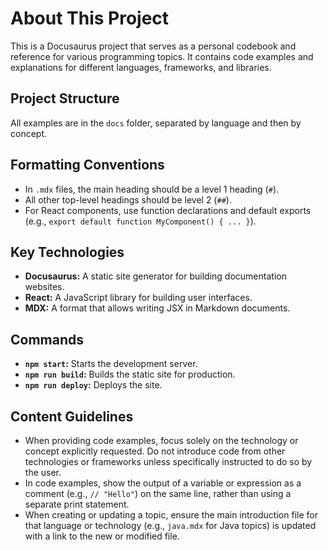 # About This Project

This is a Docusaurus project that serves as a personal codebook and reference for various programming topics. It contains code examples and explanations for different languages, frameworks, and libraries.

## Project Structure

All examples are in the `docs` folder, separated by language and then by concept.

## Formatting Conventions

- In `.mdx` files, the main heading should be a level 1 heading (`#`).
- All other top-level headings should be level 2 (`##`).
- For React components, use function declarations and default exports (e.g., `export default function MyComponent() { ... }`).

## Key Technologies

- **Docusaurus:** A static site generator for building documentation websites.
- **React:** A JavaScript library for building user interfaces.
- **MDX:** A format that allows writing JSX in Markdown documents.

## Commands

- **`npm start`:** Starts the development server.
- **`npm run build`:** Builds the static site for production.
- **`npm run deploy`:** Deploys the site.

## Content Guidelines

- When providing code examples, focus solely on the technology or concept explicitly requested. Do not introduce 
code from other technologies or frameworks unless specifically instructed to do so by the user. 
- In code examples, show the output of a variable or expression as a comment (e.g., `// "Hello"`) on the same line, rather than using a separate print statement.
- When creating or updating a topic, ensure the main introduction file for that language or technology (e.g., `java.mdx` for Java topics) is updated with a link to the new or modified file.